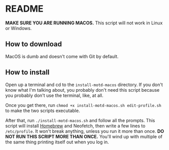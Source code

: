 # README

**MAKE SURE YOU ARE RUNNING MACOS.** This script will not work in Linux or Windows.

## How to download

MacOS is dumb and doesn't come with Git by default.

## How to install

Open up a terminal and cd to the `install-motd-macos` directory. If you don't know what I'm talking about, you probably don't need this script because you probably don't use the terminal, like, at all.

Once you get there, run `chmod +x install-motd-macos.sh edit-profile.sh` to make the two scripts executable.

After that, run `./install-motd-macos.sh` and follow all the prompts. This script will install [Homebrew](https://brew.sh/) and Neofetch, then write a few lines to `/etc/profile`. It won't break anything, unless you run it more than once. **DO NOT RUN THIS SCRIPT MORE THAN ONCE.** You'll wind up with multiple of the same thing printing itself out when you log in.